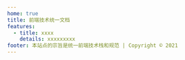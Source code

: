 ```yaml
---
home: true
title: 前端技术统一文档
features:
  - title: xxxx
    details: xxxxxxxxx
footer: 本站点的宗旨是统一前端技术栈和规范 | Copyright © 2021
---
```

